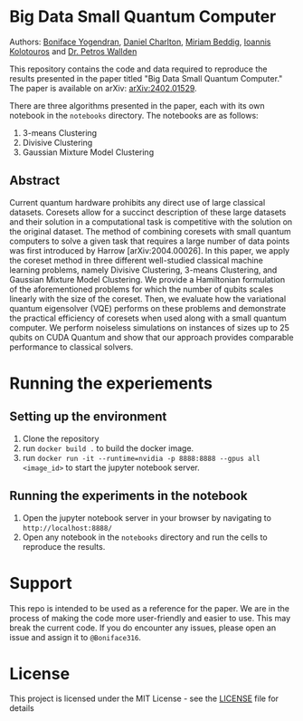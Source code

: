 # Big Data Small Quantum Computer

Authors: [Boniface Yogendran](https://github.com/Boniface316), [Daniel Charlton](https://github.com/DanLeeC), [Miriam Beddig](https://github.com/12mB7693), [Ioannis Kolotouros](https://github.com/greater) and [Dr. Petros Wallden](http://www.pwallden.gr/)

This repository contains the code and data required to reproduce the results presented in the paper titled "Big Data Small Quantum Computer." The paper is available on arXiv: [arXiv:2402.01529](https://arxiv.org/abs/2305.13594).

There are three algorithms presented in the paper, each with its own notebook in the `notebooks` directory. The notebooks are as follows:

1. 3-means Clustering
2. Divisive Clustering
3. Gaussian Mixture Model Clustering

## Abstract

Current quantum hardware prohibits any direct use of large classical datasets. Coresets allow for a succinct description of these large datasets and their solution in a computational task is competitive with the solution on the original dataset. The method of combining coresets with small quantum computers to solve a given task that requires a large number of data points was first introduced by Harrow [arXiv:2004.00026]. In this paper, we apply the coreset method in three different well-studied classical machine learning problems, namely Divisive Clustering, 3-means Clustering, and Gaussian Mixture Model Clustering. We provide a Hamiltonian formulation of the aforementioned problems for which the number of qubits scales linearly with the size of the coreset. Then, we evaluate how the variational quantum eigensolver (VQE) performs on these problems and demonstrate the practical efficiency of coresets when used along with a small quantum computer. We perform noiseless simulations on instances of sizes up to 25 qubits on CUDA Quantum and show that our approach provides comparable performance to classical solvers.

# Running the experiements

## Setting up the environment

1. Clone the repository
2. run `docker build .` to build the docker image.
3. run `docker run -it --runtime=nvidia -p 8888:8888 --gpus all <image_id>` to start the jupyter notebook server.

## Running the experiments in the notebook

1. Open the jupyter notebook server in your browser by navigating to `http://localhost:8888/`
2. Open any notebook in the `notebooks` directory and run the cells to reproduce the results.

# Support

This repo is intended to be used as a reference for the paper. We are in the process of making the code more user-friendly and easier to use. This may break the current code. If you do encounter any issues, please open an issue and assign it to `@Boniface316`.

# License

This project is licensed under the MIT License - see the [LICENSE](LICENSE) file for details
